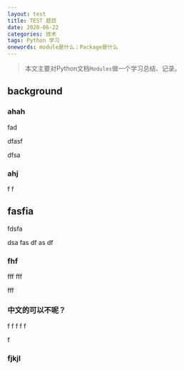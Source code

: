 ```yaml
---
layout: test
title: TEST 题目
date: 2020-06-22
categories: 技术 
tags: Python 学习
onewords: module是什么；Package是什么
---
```

> 本文主要对Python文档`Modules`做一个学习总结、记录。

## background

### ahah

fad

dfasf

dfsa

### ahj

f
f

## fasfia

fdsfa

dsa
fas
df
as
df

### fhf

fff
fff

fff


### 中文的可以不呢？

f
f
f
f
f

f

### fjkjl
